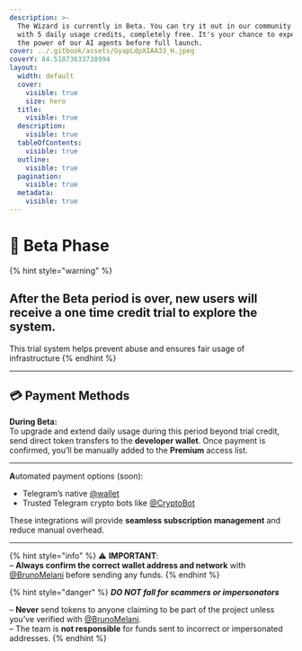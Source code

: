 ```yaml
---
description: >-
  The Wizard is currently in Beta. You can try it out in our community group
  with 5 daily usage credits, completely free. It's your chance to experience
  the power of our AI agents before full launch.
cover: ../.gitbook/assets/GyapLdpXIAA33_H.jpeg
coverY: 84.51873633738994
layout:
  width: default
  cover:
    visible: true
    size: hero
  title:
    visible: true
  description:
    visible: true
  tableOfContents:
    visible: true
  outline:
    visible: true
  pagination:
    visible: true
  metadata:
    visible: true
---
```


# 🚀 Beta Phase

{% hint style="warning" %}
## After the Beta period is over, new users will receive a one time credit trial to explore the system.&#x20;

This trial system helps prevent abuse and ensures fair usage of infrastructure
{% endhint %}

***

## **💳 Payment Methods**

**During Beta:**\
To upgrade and extend daily usage during this period beyond trial credit, send direct token transfers to the **developer wallet**. Once payment is confirmed, you’ll be manually added to the **Premium** access list.

***

**A**utomated payment options (soon):

* Telegram’s native [@wallet](https://t.me/wallet)
* Trusted Telegram crypto bots like [@CryptoBot](https://t.me/CryptoBot)

These integrations will provide **seamless subscription management** and reduce manual overhead.

***

{% hint style="info" %}
⚠️ **IMPORTANT**:\
– **Always confirm the correct wallet address and network** with [@BrunoMelani](https://t.me/BrunoMelani) before sending any funds.
{% endhint %}

{% hint style="danger" %}
_**DO NOT fall for scammers or impersonators**_&#x20;

– **Never** send tokens to anyone claiming to be part of the project unless you’ve verified with [@BrunoMelani](https://t.me/BrunoMelani).\
– The team is **not responsible** for funds sent to incorrect or impersonated addresses.
{% endhint %}
